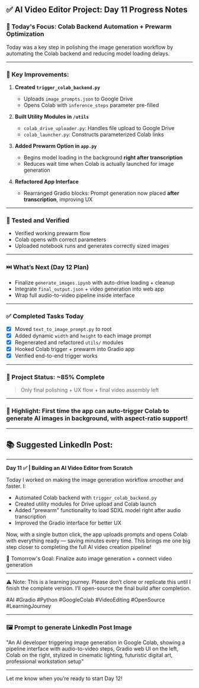 ## ✅ AI Video Editor Project: Day 11 Progress Notes

### 🔧 Today's Focus: Colab Backend Automation + Prewarm Optimization

Today was a key step in polishing the image generation workflow by automating the Colab backend and reducing model loading delays.

---

### 🔄 Key Improvements:

1. **Created `trigger_colab_backend.py`**

   * Uploads `image_prompts.json` to Google Drive
   * Opens Colab with `inference_steps` parameter pre-filled

2. **Built Utility Modules in `/utils`**

   * `colab_drive_uploader.py`: Handles file upload to Google Drive
   * `colab_launcher.py`: Constructs parameterized Colab links

3. **Added Prewarm Option in `app.py`**

   * Begins model loading in the background **right after transcription**
   * Reduces wait time when Colab is actually launched for image generation

4. **Refactored App Interface**

   * Rearranged Gradio blocks: Prompt generation now placed **after transcription**, improving UX

---

### 🧪 Tested and Verified

* Verified working prewarm flow
* Colab opens with correct parameters
* Uploaded notebook runs and generates correctly sized images

---

### ⏭️ What’s Next (Day 12 Plan)

* Finalize `generate_images.ipynb` with auto-drive loading + cleanup
* Integrate `final_output.json` + video generation into web app
* Wrap full audio-to-video pipeline inside interface

---

### ✅ Completed Tasks Today

* [x] Moved `text_to_image_prompt.py` to root
* [x] Added dynamic `width` and `height` to each image prompt
* [x] Regenerated and refactored `utils/` modules
* [x] Hooked Colab trigger + prewarm into Gradio app
* [x] Verified end-to-end trigger works

---

### 🚀 Project Status: \~85% Complete

> Only final polishing + UX flow + final video assembly left

---

### 🌟 Highlight: First time the app can auto-trigger Colab to generate AI images in background, with aspect-ratio support!

---

## 📚 Suggested LinkedIn Post:

---

**Day 11 ✅ | Building an AI Video Editor from Scratch**

Today I worked on making the image generation workflow smoother and faster. I:

* Automated Colab backend with `trigger_colab_backend.py`
* Created utility modules for Drive upload and Colab launch
* Added "prewarm" functionality to load SDXL model right after audio transcription
* Improved the Gradio interface for better UX

Now, with a single button click, the app uploads prompts and opens Colab with everything ready — saving minutes every time. This brings me one big step closer to completing the full AI video creation pipeline!

🚨 Tomorrow's Goal: Finalize auto image generation + connect video generation

---

⚠️ Note: This is a learning journey. Please don’t clone or replicate this until I finish the complete version. I’ll open-source the final build after completion.

\#AI #Gradio #Python #GoogleColab #VideoEditing #OpenSource #LearningJourney

---

### 🖼️ Prompt to generate LinkedIn Post Image

"An AI developer triggering image generation in Google Colab, showing a pipeline interface with audio-to-video steps, Gradio web UI on the left, Colab on the right, stylized in cinematic lighting, futuristic digital art, professional workstation setup"

---

Let me know when you’re ready to start Day 12!
